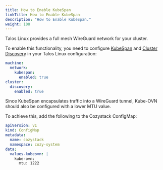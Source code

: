 ```yaml
---
title: How to Enable KubeSpan
linkTitle: How to Enable KubeSpan
description: "How to Enable KubeSpan."
weight: 100
---
```


Talos Linux provides a full mesh WireGuard network for your cluster.

To enable this functionality, you need to configure [KubeSpan](https://www.talos.dev/v1.8/talos-guides/network/kubespan/) and [Cluster Discovery](https://www.talos.dev/v1.2/kubernetes-guides/configuration/discovery/) in your Talos Linux configuration:

```yaml
machine:
  network:
    kubespan:
      enabled: true
cluster:
  discovery:
    enabled: true
```

Since KubeSpan encapsulates traffic into a WireGuard tunnel, Kube-OVN should also be configured with a lower MTU value.

To achieve this, add the following to the Cozystack ConfigMap:

```yaml
apiVersion: v1
kind: ConfigMap
metadata:
  name: cozystack
  namespace: cozy-system
data:
  values-kubeovn: |
    kube-ovn:
      mtu: 1222
```
